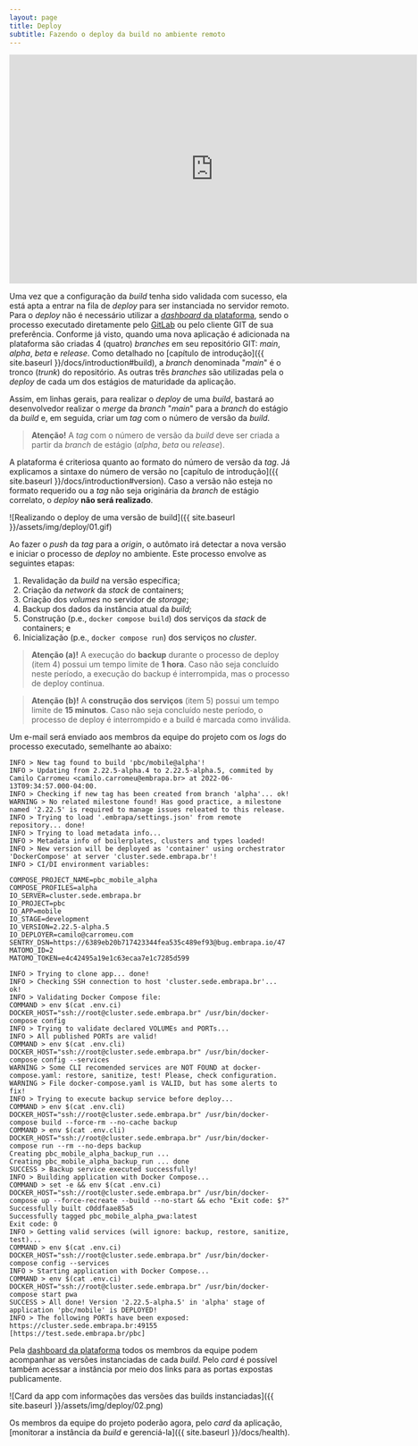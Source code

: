 ```yaml
---
layout: page
title: Deploy
subtitle: Fazendo o deploy da build no ambiente remoto
---
```


<iframe width="730" height="410" src="https://www.youtube.com/embed/gY3_lgV4U4U" frameborder="0" allow="accelerometer; autoplay; clipboard-write; encrypted-media; gyroscope; picture-in-picture; web-share" allowfullscreen></iframe>

Uma vez que a configuração da _build_ tenha sido validada com sucesso, ela está apta a entrar na fila de _deploy_ para ser instanciada no servidor remoto. Para o _deploy_ não é necessário utilizar a [_dashboard_ da plataforma](https://dashboard.embrapa.io), sendo o processo executado diretamente pelo [GitLab](https://git.embrapa.io) ou pelo cliente GIT de sua preferência. Conforme já visto, quando uma nova aplicação é adicionada na plataforma são criadas 4 (quatro) _branches_ em seu repositório GIT: _main_, _alpha_, _beta_ e _release_. Como detalhado no [capítulo de introdução]({{ site.baseurl }}/docs/introduction#build), a _branch_ denominada "_main_" é o tronco (_trunk_) do repositório. As outras três _branches_ são utilizadas pela o _deploy_ de cada um dos estágios de maturidade da aplicação.

Assim, em linhas gerais, para realizar o _deploy_ de uma _build_, bastará ao desenvolvedor realizar o _merge_ da _branch_ "_main_" para a _branch_ do estágio da _build_ e, em seguida, criar um _tag_ com o número de versão da _build_.

> **Atenção!** A _tag_ com o número de versão da _build_ deve ser criada a partir da _branch_ de estágio (_alpha_, _beta_ ou _release_).

A plataforma é criteriosa quanto ao formato do número de versão da _tag_. Já explicamos a sintaxe do número de versão no [capítulo de introdução]({{ site.baseurl }}/docs/introduction#version). Caso a versão não esteja no formato requerido ou a _tag_ não seja originária da _branch_ de estágio correlato, o _deploy_ **não será realizado**.

![Realizando o deploy de uma versão de build]({{ site.baseurl }}/assets/img/deploy/01.gif)

Ao fazer o _push_ da _tag_ para a _origin_, o autômato irá detectar a nova versão e iniciar o processo de _deploy_ no ambiente. Este processo envolve as seguintes etapas:

1. Revalidação da _build_ na versão específica;
2. Criação da _network_ da _stack_ de containers;
3. Criação dos _volumes_ no servidor de _storage_;
4. Backup dos dados da instância atual da _build_;
5. Construção (p.e., `docker compose build`) dos serviços da _stack_ de containers; e
6. Inicialização (p.e., `docker compose run`) dos serviços no _cluster_.

> **Atenção (a)!** A execução do **backup** durante o processo de deploy (item 4) possui um tempo limite de **1 hora**. Caso não seja concluído neste período, a execução do backup é interrompida, mas o processo de deploy continua.

> **Atenção (b)!** A **construção dos serviços** (item 5) possui um tempo limite de **15 minutos**. Caso não seja concluído neste período, o processo de deploy é interrompido e a build é marcada como inválida.

Um e-mail será enviado aos membros da equipe do projeto com os _logs_ do processo executado, semelhante ao abaixo:

```
INFO > New tag found to build 'pbc/mobile@alpha'!
INFO > Updating from 2.22.5-alpha.4 to 2.22.5-alpha.5, commited by Camilo Carromeu <camilo.carromeu@embrapa.br> at 2022-06-13T09:34:57.000-04:00.
INFO > Checking if new tag has been created from branch 'alpha'... ok!
WARNING > No related milestone found! Has good practice, a milestone named '2.22.5' is required to manage issues releated to this release.
INFO > Trying to load '.embrapa/settings.json' from remote repository... done!
INFO > Trying to load metadata info...
INFO > Metadata info of boilerplates, clusters and types loaded!
INFO > New version will be deployed as 'container' using orchestrator 'DockerCompose' at server 'cluster.sede.embrapa.br'!
INFO > CI/DI environment variables:

COMPOSE_PROJECT_NAME=pbc_mobile_alpha
COMPOSE_PROFILES=alpha
IO_SERVER=cluster.sede.embrapa.br
IO_PROJECT=pbc
IO_APP=mobile
IO_STAGE=development
IO_VERSION=2.22.5-alpha.5
IO_DEPLOYER=camilo@carromeu.com
SENTRY_DSN=https://6389eb20b717423344fea535c489ef93@bug.embrapa.io/47
MATOMO_ID=2
MATOMO_TOKEN=e4c42495a19e1c63ecaa7e1c7285d599

INFO > Trying to clone app... done!
INFO > Checking SSH connection to host 'cluster.sede.embrapa.br'... ok!
INFO > Validating Docker Compose file:
COMMAND > env $(cat .env.ci) DOCKER_HOST="ssh://root@cluster.sede.embrapa.br" /usr/bin/docker-compose config
INFO > Trying to validate declared VOLUMEs and PORTs...
INFO > All published PORTs are valid!
COMMAND > env $(cat .env.cli) DOCKER_HOST="ssh://root@cluster.sede.embrapa.br" /usr/bin/docker-compose config --services
WARNING > Some CLI recomended services are NOT FOUND at docker-compose.yaml: restore, sanitize, test! Please, check configuration.
WARNING > File docker-compose.yaml is VALID, but has some alerts to fix!
INFO > Trying to execute backup service before deploy...
COMMAND > env $(cat .env.cli) DOCKER_HOST="ssh://root@cluster.sede.embrapa.br" /usr/bin/docker-compose build --force-rm --no-cache backup
COMMAND > env $(cat .env.cli) DOCKER_HOST="ssh://root@cluster.sede.embrapa.br" /usr/bin/docker-compose run --rm --no-deps backup
Creating pbc_mobile_alpha_backup_run ...
Creating pbc_mobile_alpha_backup_run ... done
SUCCESS > Backup service executed successfully!
INFO > Building application with Docker Compose...
COMMAND > set -e && env $(cat .env.ci) DOCKER_HOST="ssh://root@cluster.sede.embrapa.br" /usr/bin/docker-compose up --force-recreate --build --no-start && echo "Exit code: $?"
Successfully built c0ddfaae85a5
Successfully tagged pbc_mobile_alpha_pwa:latest
Exit code: 0
INFO > Getting valid services (will ignore: backup, restore, sanitize, test)...
COMMAND > env $(cat .env.ci) DOCKER_HOST="ssh://root@cluster.sede.embrapa.br" /usr/bin/docker-compose config --services
INFO > Starting application with Docker Compose...
COMMAND > env $(cat .env.ci) DOCKER_HOST="ssh://root@cluster.sede.embrapa.br" /usr/bin/docker-compose start pwa
SUCCESS > All done! Version '2.22.5-alpha.5' in 'alpha' stage of application 'pbc/mobile' is DEPLOYED!
INFO > The following PORTs have been exposed:
https://cluster.sede.embrapa.br:49155 [https://test.sede.embrapa.br/pbc]
```

Pela [dashboard da plataforma](https://dashboard.embrapa.io) todos os membros da equipe podem acompanhar as versões instanciadas de cada _build_. Pelo _card_ é possível também acessar a instância por meio dos links para as portas expostas publicamente.

![Card da app com informações das versões das builds instanciadas]({{ site.baseurl }}/assets/img/deploy/02.png)

Os membros da equipe do projeto poderão agora, pelo _card_ da aplicação, [monitorar a instância da _build_ e gerenciá-la]({{ site.baseurl }}/docs/health).
